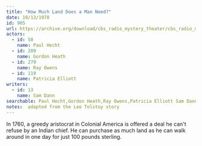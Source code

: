 ```yaml
---
title: "How Much Land Does a Man Need?"
date: 10/13/1978
id: 905
url: https://archive.org/download/cbs_radio_mystery_theater/cbs_radio_mystery_theater-0901-0950.zip/cbs_radio_mystery_theater-0901-0950%2Fcbsrmt_0905_how_much_land_does_a_man_need.mp3
actors:  
  - id: 58
    name: Paul Hecht  
  - id: 289
    name: Gordon Heath  
  - id: 279
    name: Ray Owens  
  - id: 119
    name: Patricia Elliott
writers:  
  - id: 13
    name: Sam Dann
searchable: Paul Hecht,Gordon Heath,Ray Owens,Patricia Elliott Sam Dann
notes:  adapted from the Leo Tolstoy story
---
```

In 1760, a greedy aristocrat in Colonial America is offered a deal he can't refuse by an Indian chief. He can purchase as much land as he can walk around in one day for just 100 pounds sterling.